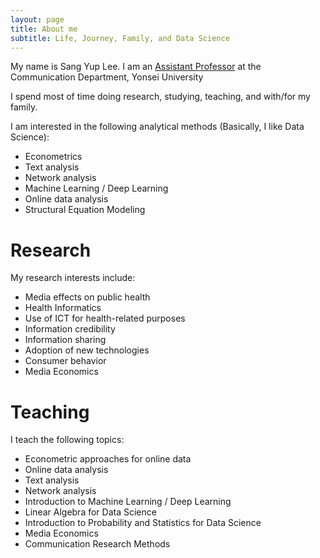```yaml
---
layout: page
title: About me
subtitle: Life, Journey, Family, and Data Science
---
```


My name is Sang Yup Lee. 
I am an [Assistant Professor](http://comm.yonsei.ac.kr) at the Communication Department, Yonsei University

I spend most of time doing research, studying, teaching, and with/for my family.

I am interested in the following analytical methods (Basically, I like Data Science):
- Econometrics
- Text analysis
- Network analysis
- Machine Learning / Deep Learning
- Online data analysis
- Structural Equation Modeling

# Research
My research interests include:
- Media effects on public health
- Health Informatics
- Use of ICT for health-related purposes
- Information credibility
- Information sharing
- Adoption of new technologies
- Consumer behavior
- Media Economics

# Teaching
I teach the following topics:
- Econometric approaches for online data
- Online data analysis
- Text analysis
- Network analysis
- Introduction to Machine Learning / Deep Learning
- Linear Algebra for Data Science
- Introduction to Probability and Statistics for Data Science
- Media Economics
- Communication Research Methods
